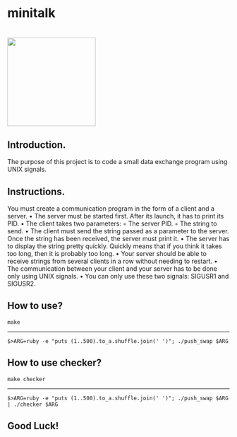 # minitalk

# <img src= "https://drive.google.com/uc?export=view&id=1b_kzw4HYVyxW66moF7JvpGp5JE0Un5Rn" width=200 height=200>

## Introduction.

The purpose of this project is to code a small data exchange program using UNIX signals.
## Instructions.

You must create a communication program in the form of a client and a server.
• The server must be started first. After its launch, it has to print its PID.
• The client takes two parameters: 
  ◦ The server PID.
  ◦ The string to send.
• The client must send the string passed as a parameter to the server. Once the string has been received, the server must print it.
• The server has to display the string pretty quickly. Quickly means that if you think it takes too long, then it is probably too long.
• Your server should be able to receive strings from several clients in a row without needing to restart.
• The communication between your client and your server has to be done only using UNIX signals.
• You can only use these two signals: SIGUSR1 and SIGUSR2.

## How to use?

`make`
***
`$>ARG=ruby -e "puts (1..500).to_a.shuffle.join(' ')"; ./push_swap $ARG`

## How to use checker?

`make checker`
***
`$>ARG=ruby -e "puts (1..500).to_a.shuffle.join(' ')"; ./push_swap $ARG | ./checker $ARG`

## Good Luck!

